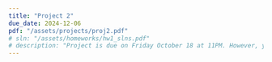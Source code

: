 ```yaml
---
title: "Project 2"
due_date: 2024-12-06
pdf: "/assets/projects/proj2.pdf"
# sln: "/assets/homeworks/hw1_slns.pdf"
# description: "Project is due on Friday October 18 at 11PM. However, you can turn it in up until Monday October 21 at 11PM with no penalty, but be careful with your time management because we have an exam on Thursday October 24."
---
```

